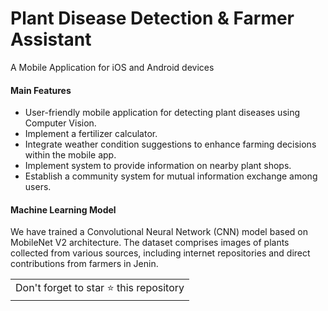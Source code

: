 # Plant Disease Detection & Farmer Assistant
A Mobile Application for iOS and Android devices

#### Main Features 

  - User-friendly mobile application for detecting plant diseases using Computer Vision.
  - Implement a fertilizer calculator.
  - Integrate weather condition suggestions to enhance farming decisions within the mobile app.
  - Implement system to provide information on nearby plant shops.
  - Establish a community system for mutual information exchange among users.

  
#### Machine Learning Model
We have trained a Convolutional Neural Network (CNN) model based on MobileNet V2 architecture. The dataset comprises images of plants collected from various sources, including internet repositories and direct contributions from farmers in Jenin. 


<table>
	<tr>
		<td>
			Don't forget to star ⭐ this repository
		</td>
	</tr>
</table>
